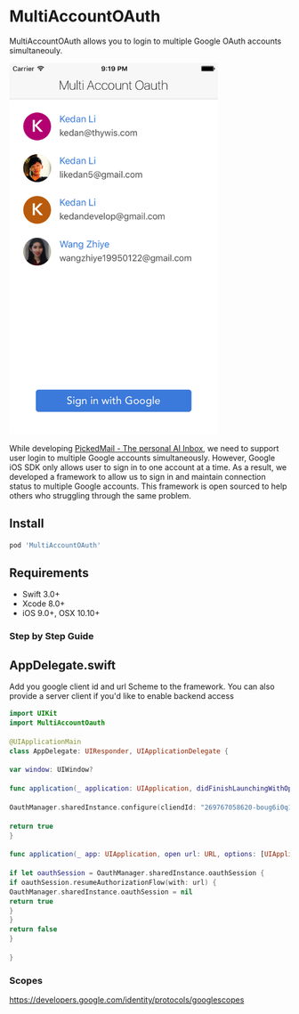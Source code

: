 # MultiAccountOAuth

MultiAccountOAuth allows you to login to multiple Google OAuth accounts simultaneouly. 

<img src="img/screenshot.png" width="375" height="667"/>

While developing [PickedMail - The personal AI Inbox](https://itunes.apple.com/us/app/pickedmail/id1244830423?mt=8), we need to support user login to multiple Google accounts simultaneously. However, Google iOS SDK only allows user to sign in to one account at a time. As a result, we developed a framework to allow us to sign in and maintain connection status to multiple Google accounts. This framework is open sourced to help others who struggling through the same problem.

## Install
```ruby
pod 'MultiAccountOAuth'
```

## Requirements
* Swift 3.0+
* Xcode 8.0+
* iOS 9.0+, OSX 10.10+

### Step by Step Guide

## AppDelegate.swift
Add you google client id and url Scheme to the framework. You can also provide a server client if you'd like to enable backend access

```swift
import UIKit
import MultiAccountOauth

@UIApplicationMain
class AppDelegate: UIResponder, UIApplicationDelegate {

var window: UIWindow?

func application(_ application: UIApplication, didFinishLaunchingWithOptions launchOptions: [UIApplicationLaunchOptionsKey: Any]?) -> Bool {

OauthManager.sharedInstance.configure(cliendId: "269767058620-boug6i0q16vsh7a90cf7341skc1j91sj.apps.googleusercontent.com", scope: ["email"], urlScheme: "com.googleusercontent.apps.269767058620-boug6i0q16vsh7a90cf7341skc1j91sj", serverCliendId: nil)

return true
}

func application(_ app: UIApplication, open url: URL, options: [UIApplicationOpenURLOptionsKey : Any] = [:]) -> Bool {

if let oauthSession = OauthManager.sharedInstance.oauthSession {
if oauthSession.resumeAuthorizationFlow(with: url) {
OauthManager.sharedInstance.oauthSession = nil
return true
}
}
return false
}

}

```



### Scopes
https://developers.google.com/identity/protocols/googlescopes


